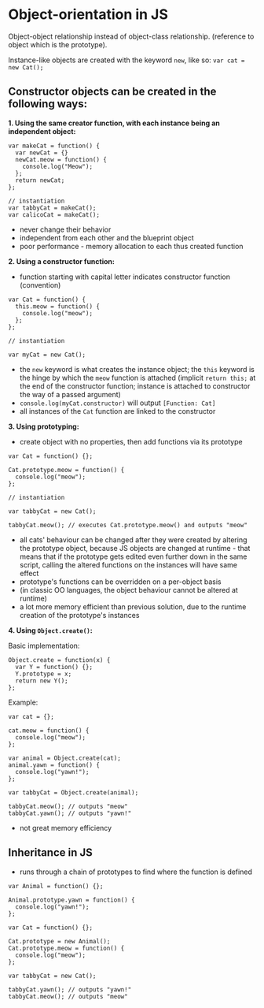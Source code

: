 # Object-orientation in JS

Object-object relationship instead of object-class relationship. (reference to object which is the prototype).

Instance-like objects are created with the keyword `new`, like so: `var cat = new Cat();`

## Constructor objects can be created in the following ways:

**1. Using the same creator function, with each instance being an independent object:**  

```
var makeCat = function() {
  var newCat = {}
  newCat.meow = function() {
    console.log("Meow");
  };
  return newCat;
};

// instantiation
var tabbyCat = makeCat();
var calicoCat = makeCat();
```

* never change their behavior
* independent from each other and the blueprint object
* poor performance - memory allocation to each thus created function

**2. Using a constructor function:**  

* function starting with capital letter indicates constructor function (convention)

```
var Cat = function() {
  this.meow = function() {
    console.log("meow");
  };
};

// instantiation

var myCat = new Cat();
```

* the `new` keyword is what creates the instance object; the `this` keyword is the hinge by which the `meow` function is attached (implicit `return this;` at the end of the constructor function; instance is attached to constructor the way of a passed argument)
* `console.log(myCat.constructor)` will output `[Function: Cat]`
* all instances of the `Cat` function are linked to the constructor

**3. Using prototyping:**  

* create object with no properties, then add functions via its prototype

```
var Cat = function() {};

Cat.prototype.meow = function() {
  console.log("meow");
};

// instantiation

var tabbyCat = new Cat();

tabbyCat.meow(); // executes Cat.prototype.meow() and outputs "meow"
```

* all cats' behaviour can be changed after they were created by altering the prototype object, because JS objects are changed at runtime - that means that if the prototype gets edited even further down in the same script, calling the altered functions on the instances will have same effect
* prototype's functions can be overridden on a per-object basis
* (in classic OO languages, the object behaviour cannot be altered at runtime)
* a lot more memory efficient than previous solution, due to the runtime creation of the prototype's instances
       
**4. Using `Object.create()`:**  

Basic implementation:  

```
Object.create = function(x) {
  var Y = function() {};
  Y.prototype = x;
  return new Y();
};
```

Example:

```
var cat = {};

cat.meow = function() {
  console.log("meow");
};

var animal = Object.create(cat);
animal.yawn = function() {
  console.log("yawn!");
};

var tabbyCat = Object.create(animal);

tabbyCat.meow(); // outputs "meow"
tabbyCat.yawn(); // outputs "yawn!"
```

* not great memory efficiency

     
## Inheritance in JS

* runs through a chain of prototypes to find where the function is defined

```
var Animal = function() {};

Animal.prototype.yawn = function() {
  console.log("yawn!");
};

var Cat = function() {};

Cat.prototype = new Animal();
Cat.prototype.meow = function() {
  console.log("meow");
};

var tabbyCat = new Cat();

tabbyCat.yawn(); // outputs "yawn!"
tabbyCat.meow(); // outputs "meow"
```